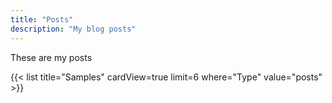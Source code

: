 ```yaml
---
title: "Posts"
description: "My blog posts"
---
```



These are my posts

{{< list title="Samples" cardView=true limit=6 where="Type" value="posts" >}}